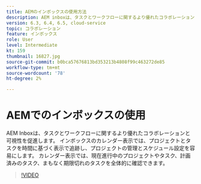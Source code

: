 ```yaml
---
title: AEMのインボックスの使用方法
description: AEM inboxは、タスクとワークフローに関するより優れたコラボレーションと可視性を促進します。
version: 6.3, 6.4, 6.5, cloud-service
topic: コラボレーション
feature: インボックス
role: User
level: Intermediate
kt: 159
thumbnail: 16827.jpg
source-git-commit: b0bca57676813bd353213b4808f99c463272de85
workflow-type: tm+mt
source-wordcount: '78'
ht-degree: 2%

---
```



# AEMでのインボックスの使用

AEM Inboxは、タスクとワークフローに関するより優れたコラボレーションと可視性を促進します。 インボックスのカレンダー表示では、プロジェクトとタスクを時間に基づく表示で追跡し、プロジェクトの管理とスケジュール設定を容易にします。 カレンダー表示では、現在進行中のプロジェクトやタスク、計画済みのタスク、まもなく期限切れのタスクを全体的に確認できます。

>[!VIDEO](https://video.tv.adobe.com/v/16827/?quality=12&learn=on)

